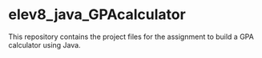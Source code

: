 # elev8_java_GPAcalculator
This repository contains the project files for the assignment to build a GPA calculator using Java.
